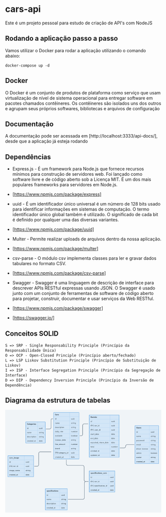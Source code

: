 # cars-api

Este é um projeto pessoal para estudo de criação de API's com NodeJS

## Rodando a aplicação passo a passo

Vamos utilizar o Docker para rodar a aplicação utilizando o comando abaixo:

    docker-compose up -d

## Docker

O Docker é um conjunto de produtos de plataforma como serviço que usam virtualização de nível de sistema operacional para entregar software em pacotes chamados contêineres. Os contêineres são isolados uns dos outros e agrupam seus próprios softwares, bibliotecas e arquivos de configuração

## Documentação

A documentação pode ser acessada em [http://localhost:3333/api-docs/], desde que a aplicação já esteja rodando

## Dependências

- Express.js - É um framework para Node.js que fornece recursos mínimos para construção de servidores web. Foi lançado como software livre e de código aberto sob a Licença MIT. É um dos mais populares frameworks para servidores em Node.js.
- [https://www.npmjs.com/package/express]

- uuid - É um identificador único universal é um número de 128 bits usado para identificar informações em sistemas de computação. O termo identificador único global também é utilizado. O significado de cada bit é definido por qualquer uma das diversas variantes.
- [https://www.npmjs.com/package/uuid]

- Multer - Permite realizar uploads de arquivos dentro da nossa aplicação.
- [https://www.npmjs.com/package/multer]

- csv-parse - O módulo csv implementa classes para ler e gravar dados tabulares no formato CSV.
- [https://www.npmjs.com/package/csv-parse]

- Swagger - Swagger é uma linguagem de descrição de interface para descrever APIs RESTful expressas usando JSON. O Swagger é usado junto com um conjunto de ferramentas de software de código aberto para projetar, construir, documentar e usar serviços da Web RESTful.
- [https://www.npmjs.com/package/swagger]
- [https://swagger.io/]

## Conceitos SOLID

    S => SRP - Single Responsability Principle (Princípio da Responsabilidade Única)
    O => OCP - Open-Closed Principle (Princípio aberto/fechado)
    L => LSP Liskov Substitution Principle (Princípio de Substituição de Liskov)
    I => ISP - Interface Segregation Principle (Princípio da Segregação de Interface)
    D => DIP - Dependency Inversion Principle (Princípio da Inversão de Dependência)

## Diagrama da estrutura de tabelas

<img src="public/diagram.png" alt="Diagrama">
